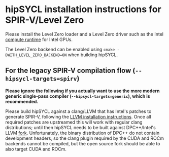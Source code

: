 # hipSYCL installation instructions for SPIR-V/Level Zero

Please install the Level Zero loader and a Level Zero driver such as the Intel [compute runtime](https://github.com/intel/compute-runtime) for Intel GPUs.

The Level Zero backend can be enabled using `cmake -DWITH_LEVEL_ZERO_BACKEND=ON` when building hipSYCL.


## For the legacy SPIR-V compilation flow (`--hipsycl-targets=spirv`)
**Please ignore the following if you actually want to use the more modern generic single-pass compiler (`--hipsycl-targets=generic`), which is recommended.**

Please build hipSYCL against a clang/LLVM that has Intel's patches to generate SPIR-V, following the [LLVM installation instructions](install-llvm.md). Once all required patches are upstreamed this will work with regular clang distributions; until then hipSYCL needs to be built against DPC++/Intel's LLVM [fork](https://github.com/intel/llvm).
Unfortunately, the binary distribution of DPC++ do not contain development headers, so the clang plugin required by the CUDA and ROCm backends cannot be compiled, but the open source fork should be able to also target CUDA and ROCm.

